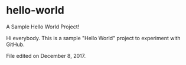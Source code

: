 # hello-world

A Sample Hello World Project!

Hi everybody. This is a sample "Hello World" project to experiment with GitHub.

File edited on December 8, 2017.
